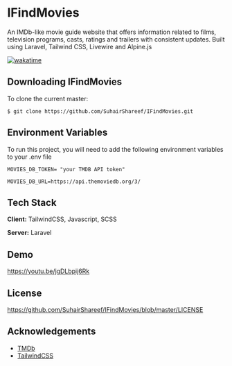 
# IFindMovies

An IMDb-like movie guide website that offers information related to films, television programs, casts, ratings and trailers with consistent updates. Built using Laravel, Tailwind CSS, Livewire and Alpine.js

[![wakatime](https://wakatime.com/badge/github/SuhairShareef/IFindMovies.svg)](https://wakatime.com/badge/github/SuhairShareef/IFindMovies)

## Downloading IFindMovies

To clone the current master:
```console
$ git clone https://github.com/SuhairShareef/IFindMovies.git
```

  
## Environment Variables

To run this project, you will need to add the following environment variables to your .env file

`MOVIES_DB_TOKEN= "your TMDB API token"` 

`MOVIES_DB_URL=https://api.themoviedb.org/3/`

  
## Tech Stack

**Client:** TailwindCSS, Javascript, SCSS

**Server:** Laravel

  
## Demo

https://youtu.be/jgDLbpij6Rk

  
## License

https://github.com/SuhairShareef/IFindMovies/blob/master/LICENSE

  
## Acknowledgements

 - [TMDb](https://www.themoviedb.org/documentation/api)
 - [TailwindCSS](https://tailwindcss.com/docs)


 
